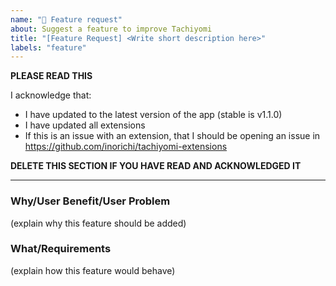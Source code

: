 ```yaml
---
name: "🌟 Feature request"
about: Suggest a feature to improve Tachiyomi
title: "[Feature Request] <Write short description here>"
labels: "feature"
---
```


**PLEASE READ THIS**

I acknowledge that:

- I have updated to the latest version of the app (stable is v1.1.0)
- I have updated all extensions
- If this is an issue with an extension, that I should be opening an issue in https://github.com/inorichi/tachiyomi-extensions

**DELETE THIS SECTION IF YOU HAVE READ AND ACKNOWLEDGED IT**

---

### Why/User Benefit/User Problem
(explain why this feature should be added)

### What/Requirements
(explain how this feature would behave)
